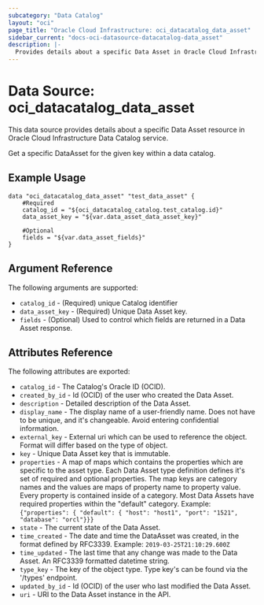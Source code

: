 ```yaml
---
subcategory: "Data Catalog"
layout: "oci"
page_title: "Oracle Cloud Infrastructure: oci_datacatalog_data_asset"
sidebar_current: "docs-oci-datasource-datacatalog-data_asset"
description: |-
  Provides details about a specific Data Asset in Oracle Cloud Infrastructure Data Catalog service
---
```


# Data Source: oci_datacatalog_data_asset
This data source provides details about a specific Data Asset resource in Oracle Cloud Infrastructure Data Catalog service.

Get a specific DataAsset for the given key within a data catalog.

## Example Usage

```hcl
data "oci_datacatalog_data_asset" "test_data_asset" {
	#Required
	catalog_id = "${oci_datacatalog_catalog.test_catalog.id}"
	data_asset_key = "${var.data_asset_data_asset_key}"

	#Optional
	fields = "${var.data_asset_fields}"
}
```

## Argument Reference

The following arguments are supported:

* `catalog_id` - (Required) unique Catalog identifier
* `data_asset_key` - (Required) Unique Data Asset key.
* `fields` - (Optional) Used to control which fields are returned in a Data Asset response. 


## Attributes Reference

The following attributes are exported:

* `catalog_id` - The Catalog's Oracle ID (OCID).
* `created_by_id` - Id (OCID) of the user who created the Data Asset.
* `description` - Detailed description of the Data Asset.
* `display_name` - The display name of a user-friendly name. Does not have to be unique, and it's changeable. Avoid entering confidential information. 
* `external_key` - External uri which can be used to reference the object. Format will differ based on the type of object. 
* `key` - Unique Data Asset key that is immutable.
* `properties` - A map of maps which contains the properties which are specific to the asset type. Each Data Asset type definition defines it's set of required and optional properties. The map keys are category names and the values are maps of property name to property value. Every property is contained inside of a category. Most Data Assets have required properties within the "default" category. Example: `{"properties": { "default": { "host": "host1", "port": "1521", "database": "orcl"}}}` 
* `state` - The current state of the Data Asset.
* `time_created` - The date and time the DataAsset was created, in the format defined by RFC3339. Example: `2019-03-25T21:10:29.600Z` 
* `time_updated` - The last time that any change was made to the Data Asset. An RFC3339 formatted datetime string. 
* `type_key` - The key of the object type. Type key's can be found via the '/types' endpoint.
* `updated_by_id` - Id (OCID) of the user who last modified the Data Asset.
* `uri` - URI to the Data Asset instance in the API.


